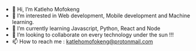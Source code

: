 - 👋 Hi, I’m Katleho Mofokeng
- 👀 I’m interested in Web development, Mobile development and Machine learning.
- 🌱 I’m currently learning Javascript, Python, React and Node
- 💞️ I’m looking to collaborate on every technology under the sun !!!
- 📫 How to reach me : katlehomofokeng@protonmail.com

<!---
mofokengkatleho/mofokengkatleho is a ✨ special ✨ repository because its `README.md` (this file) appears on your GitHub profile.
You can click the Preview link to take a look at your changes.
--->
